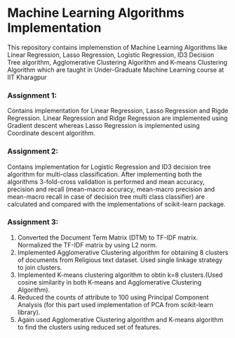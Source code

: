 # Machine Learning Algorithms Implementation
This repository contains implemenstion of Machine Learning Algorithms like Linear Regression, Lasso Regression, Logistic Regression, ID3 Decision Tree algorithm, Agglomerative Clustering Algorithm and K-means Clustering Algorithm which are taught in Under-Graduate Machine Learning course at IIT Kharagpur
### Assignment 1:
Contains implementation for Linear Regression, Lasso Regression and Rigde Regression. Linear Regression and Ridge Regression are implemented using Gradient descent whereas Lasso Regression is implemented using Coordinate descent algorithm. 
### Assignment 2:
Contains implementation for Logistic Regression and ID3 decision tree algorithm for multi-class classification. After implementing both the algorithms 3-fold-cross validation is performed and mean accuracy, precision and recall (mean-macro accuracy, mean-macro precision and mean-macro recall in case of decision tree multi class classifier) are calculated and compared with the implementations of scikit-learn package.
### Assignment 3:
1. Converted the Document Term Matrix (DTM) to TF-IDF matrix. Normalized the TF-IDF matrix by using L2 norm.
2. Implemented Agglomerative Clustering algorithm for obtaining 8 clusters of documents from Religious text dataset. Used single linkage strategy to join clusters.
3. Implemented K-means clustering algorithm to obtin k=8 clusters.(Used cosine similarity in both K-means and Agglomerative Clustering Algorithm). 
4. Reduced the counts of attribute to 100 using Principal Component Analysis (for this part used implementation of PCA from scikit-learn library).
5. Again used Agglomerative Clustering algorithm and K-means algorithm to find the clusters using reduced set of features.
